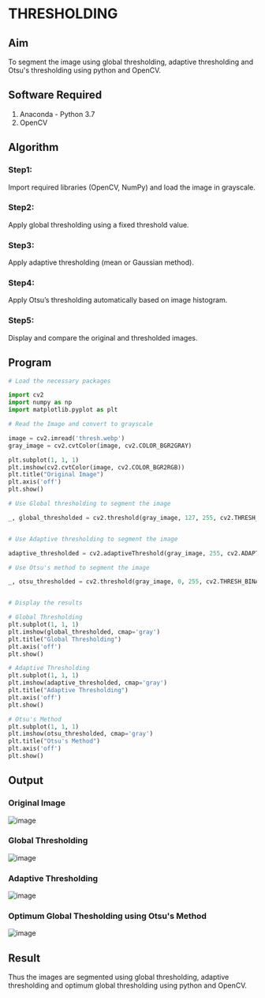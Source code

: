 # THRESHOLDING
## Aim
To segment the image using global thresholding, adaptive thresholding and Otsu's thresholding using python and OpenCV.

## Software Required
1. Anaconda - Python 3.7
2. OpenCV

## Algorithm

### Step1:
Import required libraries (OpenCV, NumPy) and load the image in grayscale.

### Step2:
Apply global thresholding using a fixed threshold value.

### Step3:
Apply adaptive thresholding (mean or Gaussian method).

### Step4:
Apply Otsu’s thresholding automatically based on image histogram.

### Step5:
Display and compare the original and thresholded images.

## Program

```python
# Load the necessary packages

import cv2
import numpy as np
import matplotlib.pyplot as plt

# Read the Image and convert to grayscale

image = cv2.imread('thresh.webp') 
gray_image = cv2.cvtColor(image, cv2.COLOR_BGR2GRAY)

plt.subplot(1, 1, 1)
plt.imshow(cv2.cvtColor(image, cv2.COLOR_BGR2RGB))  
plt.title("Original Image")
plt.axis('off')
plt.show()

# Use Global thresholding to segment the image

_, global_thresholded = cv2.threshold(gray_image, 127, 255, cv2.THRESH_BINARY)


# Use Adaptive thresholding to segment the image

adaptive_thresholded = cv2.adaptiveThreshold(gray_image, 255, cv2.ADAPTIVE_THRESH_GAUSSIAN_C, cv2.THRESH_BINARY, 11, 2)

# Use Otsu's method to segment the image 

_, otsu_thresholded = cv2.threshold(gray_image, 0, 255, cv2.THRESH_BINARY + cv2.THRESH_OTSU)


# Display the results

# Global Thresholding
plt.subplot(1, 1, 1)
plt.imshow(global_thresholded, cmap='gray')
plt.title("Global Thresholding")
plt.axis('off')
plt.show()

# Adaptive Thresholding
plt.subplot(1, 1, 1)
plt.imshow(adaptive_thresholded, cmap='gray')
plt.title("Adaptive Thresholding")
plt.axis('off')
plt.show()

# Otsu's Method
plt.subplot(1, 1, 1)
plt.imshow(otsu_thresholded, cmap='gray')
plt.title("Otsu's Method")
plt.axis('off')
plt.show()
```
## Output

### Original Image
![image](https://github.com/user-attachments/assets/8b632e1c-a998-4fea-8001-425695a588a3)

### Global Thresholding
![image](https://github.com/user-attachments/assets/0796c1a5-e5e8-4b42-b0a0-b99856b70d5a)

### Adaptive Thresholding
![image](https://github.com/user-attachments/assets/dcafcf9c-c5b8-4872-8b6f-c84df19ef2b0)

### Optimum Global Thesholding using Otsu's Method
![image](https://github.com/user-attachments/assets/4346bfbd-1230-47c3-8aff-1efba678bd5d)

## Result
Thus the images are segmented using global thresholding, adaptive thresholding and optimum global thresholding using python and OpenCV.
